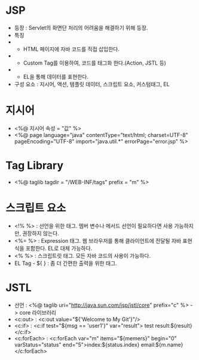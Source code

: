JSP
===
* 등장 : Servlet의 화면단 처리의 어려움을 해결하기 위해 등장.
* 특징
* * HTML 페이지에 자바 코드를 직접 삽입한다.
* * Custom Tag를 이용하여, 코드를 태그화 한다.(Action, JSTL 등)
* * EL을 통해 데이터를 표현한다.
* 구성 요소 : 지시어, 액션, 템플릿 데이터, 스크립트 요소, 커스텀태그, EL

지시어
====
* <%@ 지시어 속성 = "값" %>
* <%@ page language="java" contentType="text/html; charset=UTF-8" pageEncoding="UTF-8" import="java.util.*" errorPage="error.jsp" %>

Tag Library
===========
* <%@ taglib tagdir = "/WEB-INF/tags" prefix = "m" %>

스크립트 요소
==========
* <!% %> : 선언을 위한 태그. 멤버 변수나 메서드 선언이 필요하다면 사용 가능하지만, 권장하지 않는다.
* <%= %> : Expression 태그. 웹 브라우저를 통해 클라이언트에 전달될 자바 표현식을 포함한다. EL로 대체 가능하다.
* <% %> : 스크립트릿 태그. 모든 자바 코드의 사용이 가능하다.
* EL Tag - ${ } : 좀 더 간편한 출력을 위한 태그.

JSTL
====
* 선언 : <%@ taglib uri="http://java.sun.com/jsp/jstl/core" prefix="c" %> -> core 라이브러리
* <c:out> : <c:out value="${'Welcome to My Git'}"/>  
* <c:if> : <c:if test="${msg == 'user1'}" var="result"> test result:${result} </c:if>
* <c:forEach> : <c:forEach var="m" items="${memers}" begin="0" varStatus="status" end="5">index:${status.index} email:${m.name}</c:forEach>
